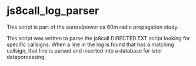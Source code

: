 # js8call_log_parser

This script is part of the auroralpower ca 60m radio propagation study. 

This script was written to parse the js8call DIRECTED.TXT script looking for specific callsigns. When a line in the log is found that has a matching callsign, that line is parsed and inserted into a database for later dataporcessing.

